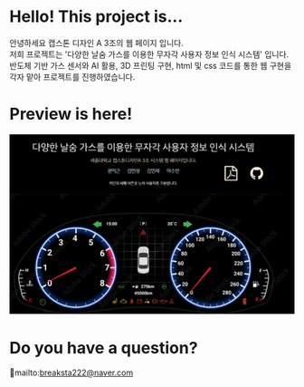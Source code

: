 # Hello! This project is...  

안녕하세요 캡스톤 디자인 A 3조의 웹 페이지 입니다.  
저희 프로젝트는 '다양한 날숨 가스를 이용한 무자각 사용자 정보 인식 시스템' 입니다.    
반도체 기반 가스 센서와 AI 활용, 3D 프린팅 구현, html 및 css 코드를 통한 웹 구현을 각자 맡아 프로젝트를 진행하였습니다.    

# Preview is here!   
![preview.JPG](preview.JPG)

# Do you have a question?    
💌mailto:breaksta222@naver.com 

